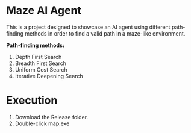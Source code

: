 Maze AI Agent
=============

This is a project designed to showcase an AI agent using different path-finding methods in order to find a valid path in a maze-like environment.

**Path-finding methods:** 
  1. Depth First Search
  2. Breadth First Search
  3. Uniform Cost Search
  4. Iterative Deepening Search 

Execution
=============

  1. Download the Release folder.
  2. Double-click map.exe
